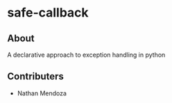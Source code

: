 # safe-callback

## About

A declarative approach to exception handling in python

## Contributers

- Nathan Mendoza
